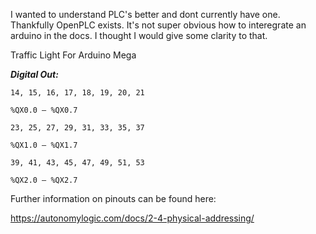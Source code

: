 I wanted to understand PLC's better and dont currently have one.  Thankfully OpenPLC exists.  It's not super obvious how to interegrate an arduino in the docs.  I thought I would give some clarity to that.   


Traffic Light For Arduino Mega


**_Digital Out:_** 

`14, 15, 16, 17, 18, 19, 20, 21`

`%QX0.0 – %QX0.7`

`23, 25, 27, 29, 31, 33, 35, 37`

`%QX1.0 – %QX1.7`

`39, 41, 43, 45, 47, 49, 51, 53`

`%QX2.0 – %QX2.7`



Further information on pinouts can be found here:

https://autonomylogic.com/docs/2-4-physical-addressing/

